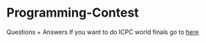 # Programming-Contest
Questions + Answers
If you want to do ICPC world finals go to [here](https://icpc.global/worldfinals/past-problems)
